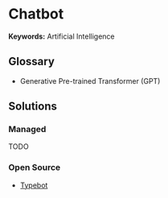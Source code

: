 # Chatbot

**Keywords:** Artificial Intelligence

<!--
https://github.com/vercel/ai-chatbot

https://landbot.io
https://github.com/acheong08/ChatGPT
https://github.com/wong2/chat-gpt-google-extension
https://github.com/vincelwt/chatgpt-mac
https://github.com/transitive-bullshit/chatgpt-api
https://github.com/altryne/chatGPT-telegram-bot
https://github.com/m1guelpf/chatgpt-telegram
-->

## Glossary

- Generative Pre-trained Transformer (GPT)

## Solutions

### Managed

TODO

<!--
https://botconversa.com.br
https://manychat.com
https://respondi.app

ChatBot
ManyChat
Collect.chat
Typeform
-->

### Open Source

- [Typebot](/typebot/README.md)

<!--
https://github.com/openchatai/OpenChat
https://github.com/botpress/botpress
https://chatbotui.com
https://github.com/leon-ai/leon
-->
